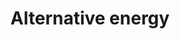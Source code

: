 ---
title: Alternative energy
longTitle: 'Alternative energy'
tags:
- gccommon
french:
- "[[Energie de remplacement]]"
scopeNote:
- "Energy renewable or not less polluting than energy"
usedFor:
- "[[Clean energy]]"
- "[[Non-conventional energy]]"
- "[[Pollution-free energy]]"
- "[[Soft energy]]"
---